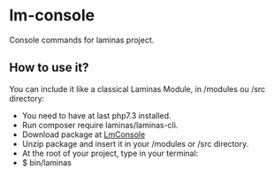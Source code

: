# lm-console
Console commands for laminas project.

## How to use it?
You can include it like a classical Laminas Module, in /modules ou /src directory:
* You need to have at last php7.3 installed.
* Run composer require laminas/laminas-cli.
* Download package at [LmConsole](https://github.com/clymate/lm-console/archive/master.zip)
* Unzip package and insert it in your /modules or /src directory.
* At the root of your project, type in your terminal:
 * $ bin/laminas